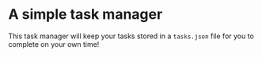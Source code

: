 # A simple task manager
This task manager will keep your tasks stored in a ``tasks.json`` file for you to complete on your own time!